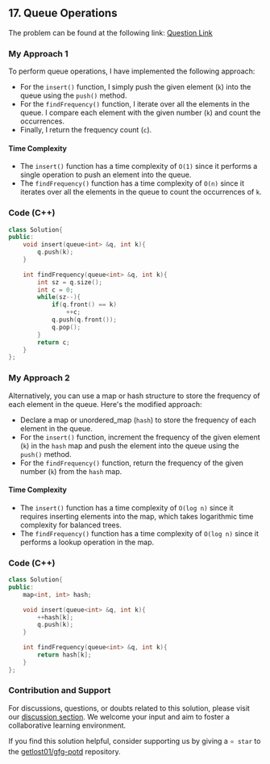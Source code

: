 ## 17. Queue Operations

The problem can be found at the following link: [Question Link](https://practice.geeksforgeeks.org/problems/queue-operations/1)

### My Approach 1

To perform queue operations, I have implemented the following approach:

- For the `insert()` function, I simply push the given element (`k`) into the queue using the `push()` method.
- For the `findFrequency()` function, I iterate over all the elements in the queue. I compare each element with the given number (`k`) and count the occurrences.
- Finally, I return the frequency count (`c`).

#### Time Complexity

- The `insert()` function has a time complexity of `O(1)` since it performs a single operation to push an element into the queue.
- The `findFrequency()` function has a time complexity of `O(n)` since it iterates over all the elements in the queue to count the occurrences of `k`.

### Code (C++)

```cpp
class Solution{
public:
    void insert(queue<int> &q, int k){
        q.push(k);
    }
    
    int findFrequency(queue<int> &q, int k){
        int sz = q.size();
        int c = 0;
        while(sz--){
            if(q.front() == k)
                ++c;
            q.push(q.front());
            q.pop();
        }
        return c;
    }
};
```

### My Approach 2

Alternatively, you can use a map or hash structure to store the frequency of each element in the queue. Here's the modified approach:

- Declare a map or unordered_map (`hash`) to store the frequency of each element in the queue.
- For the `insert()` function, increment the frequency of the given element (`k`) in the `hash` map and push the element into the queue using the `push()` method.
- For the `findFrequency()` function, return the frequency of the given number (`k`) from the `hash` map.

#### Time Complexity

- The `insert()` function has a time complexity of `O(log n)` since it requires inserting elements into the map, which takes logarithmic time complexity for balanced trees.
- The `findFrequency()` function has a time complexity of `O(log n)` since it performs a lookup operation in the map.

### Code (C++)

```cpp
class Solution{
public:
    map<int, int> hash;
    
    void insert(queue<int> &q, int k){
        ++hash[k];
        q.push(k);
    }
    
    int findFrequency(queue<int> &q, int k){
        return hash[k];
    }
};
```

### Contribution and Support

For discussions, questions, or doubts related to this solution, please visit our [discussion section](https://github.com/getlost01/gfg-potd/discussions). We welcome your input and aim to foster a collaborative learning environment.

If you find this solution helpful, consider supporting us by giving a `⭐ star` to the [getlost01/gfg-potd](https://github.com/getlost01/gfg-potd) repository.
